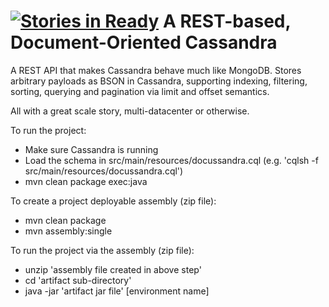 [![Stories in Ready](https://badge.waffle.io/tfredrich/docussandra.png?label=ready&title=Ready)](https://waffle.io/tfredrich/docussandra)
A REST-based, Document-Oriented Cassandra
=========================================

A REST API that makes Cassandra behave much like MongoDB. Stores arbitrary payloads as
BSON in Cassandra, supporting indexing, filtering, sorting, querying and pagination
via limit and offset semantics.

All with a great scale story, multi-datacenter or otherwise.

To run the project:

* Make sure Cassandra is running
* Load the schema in src/main/resources/docussandra.cql (e.g. 'cqlsh -f src/main/resources/docussandra.cql')
* mvn clean package exec:java

To create a project deployable assembly (zip file):

* mvn clean package
* mvn assembly:single

To run the project via the assembly (zip file):

* unzip 'assembly file created in above step'
* cd 'artifact sub-directory'
* java -jar 'artifact jar file' [environment name]

